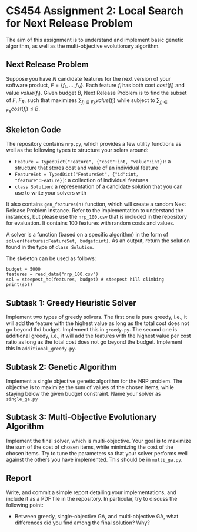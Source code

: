 # CS454 Assignment 2: Local Search for Next Release Problem

The aim of this assignment is to understand and implement basic genetic algorithm, as well as the multi-objective evolutionary algorithm. 
## Next Release Problem

Suppose you have $N$ candidate features for the next version of your software product, $F = \{f_1, \ldots, f_N\}$. Each feature $f_i$ has both cost $cost(f_i)$ and value $value(f_i)$. Given budget $B$, Next Release Problem is to find the subset of $F$, $F_R$, such that maximizes $\sum_{f_i\in F_R}{value(f_i)}$ while subject to $\sum_{f_i\in F_R}{cost(f_i)} \leq B$.

## Skeleton Code

The repository contains `nrp.py`, which provides a few utility functions as well as the following types to structure your solers around:

- `Feature = TypedDict("Feature", {"cost":int, "value":int})`: a structure that stores cost and value of an individual feature
- `FeatureSet = TypedDict("FeatureSet", {"id":int, "feature":Feature})`: a collection of individual features
- `class Solution`: a representation of a candidate solution that you can use to write your solvers with

It also contains `gen_features(n)` function, which will create a random Next Release Problem instance. Refer to the implementation to understand the instances, but please use the `nrp_100.csv` that is included in the repository for evaluation. It contains 100 features with random costs and values.

A solver is a function (based on a specific algorithm) in the form of `solver(features:FeatureSet, budget:int)`. As an output, return the solution found in the type of `class Solution`. 

The skeleton can be used as follows:

```
budget = 5000
features = read_data("nrp_100.csv")
sol = steepest_hc(features, budget) # steepest hill climbing
print(sol)
```

## Subtask 1: Greedy Heuristic Solver

Implement two types of greedy solvers. The first one is pure greedy, i.e., it will add the feature with the highest value as long as the total cost does not go beyond thd budget. Implement this in `greedy.py`. The second one is additional greedy, i.e., it will add the features with the highest value per cost ratio as long as the total cost does not go beyond the budget. Implement this in `additional_greedy.py`.

## Subtask 2: Genetic Algorithm

Implement a single objective genetic algorithm for the NRP problem. The objective is to maximize the sum of values of the chosen items, while staying below the given budget constraint. Name your solver as `single_ga.py`

## Subtask 3: Multi-Objective Evolutionary Algorithm

Implement the final solver, which is multi-objective. Your goal is to maximize the sum of the cost of chosen items, while minimizing the cost of the chosen items. Try to tune the parameters so that your solver performs well against the others you have implemented. This should be in `multi_ga.py`.

## Report

Write, and commit a simple report detailing your implementations, and include it as a PDF file in the repository. In particular, try to discuss the following point:

- Between greedy, single-objective GA, and multi-objective GA, what differences did you find among the final solution? Why?